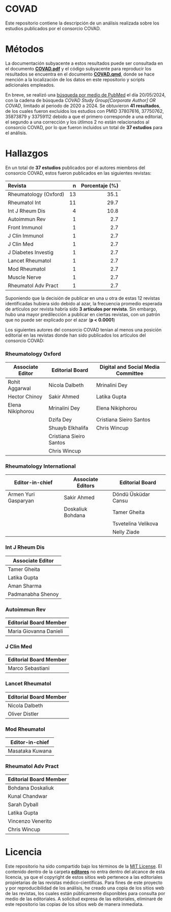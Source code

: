# COVAD

Este repositorio contiene la descripción de un análisis realizada sobre los estudios publicados por el consorcio COVAD.

# Métodos

La documentación subyacente a estos resultados puede ser consultada en el documento [**COVAD.pdf**](/COVAD.pdf) y el código subyacente para reproducir los resultados se encuentra en el documento [**COVAD.qmd**](/COVAD.qmd), donde se hace mención a la localización de los datos en este repositorio y scripts adicionales empleados.

En breve, se realizó una [búsqueda por medio de PubMed](https://pubmed.ncbi.nlm.nih.gov/?term=COVAD+Study+Group%5BCorporate+Author%5D+OR+COVAD&filter=years.2020-2024&sort=date) el día 20/05/2024, con la cadena de búsqueda *COVAD Study Group[Corporate Author] OR COVAD*, limitado al periodo de 2020 a 2024. Se obtuvieron **41 resultados**, de los cuales fueron excluidos los estudios con PMID 37807616, 37750762, 35873879 y 33759112 debido a que el primero corresponde a una editorial, el segundo a una corrección y los útlimos 2 no están relacionados al consorcio COVAD, por lo que fueron incluidos un total de **37 estudios** para el análisis.

# Hallazgos

En un total de **37 estudios** publicados por el autores miembros del consorcio COVAD, estos fueron publicados en las siguientes revistas:

| Revista               |   n | Porcentaje (%) |
|:----------------------|----:|---------------:|
| Rheumatology (Oxford) |  13 |           35.1 |
| Rheumatol Int         |  11 |           29.7 |
| Int J Rheum Dis       |   4 |           10.8 |
| Autoimmun Rev         |   1 |            2.7 |
| Front Immunol         |   1 |            2.7 |
| J Clin Immunol        |   1 |            2.7 |
| J Clin Med            |   1 |            2.7 |
| J Diabetes Investig   |   1 |            2.7 |
| Lancet Rheumatol      |   1 |            2.7 |
| Mod Rheumatol         |   1 |            2.7 |
| Muscle Nerve          |   1 |            2.7 |
| Rheumatol Adv Pract   |   1 |            2.7 |

Suponiendo que la decisión de publicar en una u otra de estas 12 revistas identificadas hubiera sido debido al azar, la frecuencia promedio esperada de artículos por revista habría sido **3 artículos por revista**. Sin embargo, hubo una mayor predilección a publicar en ciertas revistas, con un patrón que no puede ser explicado por el azar (**p \< 0.0001**)

Los siguientes autores del consorcio COVAD tenían al menos una posición editorial en las revistas donde han sido publicados los artículos del consorcio COVAD:

### Rheumatology Oxford

| Associate Editor | Editorial Board         | Digital and Social Media Committee |
|-------------------|-----------------------------------|-------------------|
| Rohit Aggarwal   | Nicola Dalbeth          | Mrinalini Dey                      |
| Hector Chinoy    | Sakir Ahmed             | Latika Gupta                       |
| Elena Nikiphorou | Mrinalini Dey           | Elena Nikiphorou                   |
|                  | Dzifa Dey               | Cristiana Sieiro Santos            |
|                  | Shuayb Elkhalifa        | Chris Wincup                       |
|                  | Cristiana Sieiro Santos |                                    |
|                  | Chris Wincup            |                                    |

### Rheumatology International

| Editor-in-chief      | Associate Editors | Editorial Board     |
|----------------------|-------------------|---------------------|
| Armen Yuri Gasparyan | Sakir Ahmed       | Döndü Üsküdar Cansu |
|                      | Doskaliuk Bohdana | Tamer Gheita        |
|                      |                   | Tsvetelina Velikova |
|                      |                   | Nelly Ziade         |

### Int J Rheum Dis

| Associate Editor  |
|-------------------|
| Tamer Gheita      |
| Latika Gupta      |
| Aman Sharma       |
| Padmanabha Shenoy |

### Autoimmun Rev

| Editorial Board Member |
|------------------------|
| Maria Giovanna Danieli |

### J Clin Med

| Editorial Board Member |
|------------------------|
| Marco Sebastiani       |

### Lancet Rheumatol

| Editorial Board Member |
|------------------------|
| Nicola Dalbeth         |
| Oliver Distler         |

### Mod Rheumatol

| Editor-in-chief |
|-----------------|
| Masataka Kuwana |

### Rheumatol Adv Pract 

| Editorial Board Member |
|------------------------|
| Bohdana Doskaliuk      |
| Kunal Chandwar         |
| Sarah Dyball           |
| Latika Gupta           |
| Vincenzo Venerito      |
| Chris Wincup           |

# Licencia

Este repositorio ha sido compartido bajo los términos de la [MIT License](/LICENSE). El contenido dentro de la carpeta [**editores**](/editores) no entra dentro del alcance de esta licencia, ya que el copyright de estos sitios web pertenece a las editoriales propietarias de las revistas médico-científicas. Para fines de este proyecto y por reproducibilidad de los análisis, he creado una copia de los sitios web de las revistas, los cuales están públicamente disponibles para consulta por medio de las editoriales. A solicitud expresa de las editoriales, eliminaré de este repositorio las copias de los sitios web de manera inmediata.

